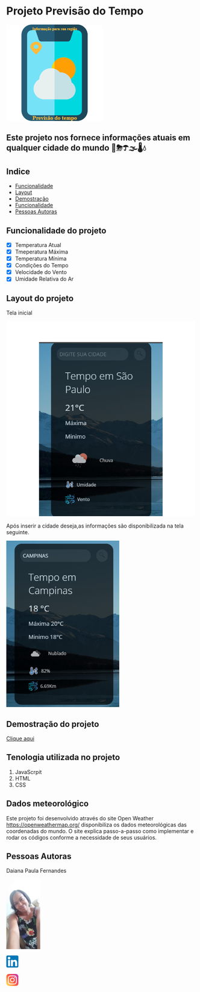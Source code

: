 # Projeto Previsão do Tempo 
![logo](logo1.png)

## Este projeto nos fornece informações atuais em qualquer cidade do mundo 🌝⛈☂🌫🌡💧

## Indice
* <a href="#funcionalide">Funcionalidade</a>
* <a href="#layout">Layout</a>
* <a href="#demostracao">Demostração</a>
* <a href="#funcionalidade">Funcionalidade</a>
* <a href="#autora">Pessoas Autoras</a>


## Funcionalidade do projeto
- [x] Temperatura Atual
- [x] Tmeperatura Máxima
- [x] Temperatura Mínima
- [x] Condições do Tempo
- [x] Velocidade do Vento
- [x] Umidade Relativa do Ar

## Layout do projeto
Tela inicial

![captura-de-tela](Captura%20de%20tela%201_resized%20(2).png)

Após inserir a cidade deseja,as informações são disponibilizada na tela seguinte.

![captur-de-tela](Captura%20de%20tela%202_resized.png)

## Demostração do projeto
[Clique aqui]( https://daian-d.github.io/previsao-do-tempo/)

## Tenologia utilizada no projeto

1. JavaScrpit
2. HTML
3. CSS

## Dados meteorológico

Este projeto foi desenvolvido através do site Open Weather https://openweathermap.org/    disponibiliza os dados meteorológicas das coordenadas do mundo.
O site explica passo-a-passo como implementar e rodar os códigos conforme a necessidade de seus usuários.

## Pessoas Autoras
Daiana Paula Fernandes

<img src="20210205_164021%20(1).jpg" alt="Foto daiana" width="90">



[![Ícone do linkedin](linkedin.png)](https://www.linkedin.com/in/daianafernandespaula/
)

[![Ícone do Instagram](instagram.png)](https://www.instagram.com/dayana.fernandes.378/)
















